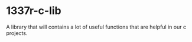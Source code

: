 # 1337r-c-lib
A library that will contains a lot of useful functions that are helpful in our c projects.
